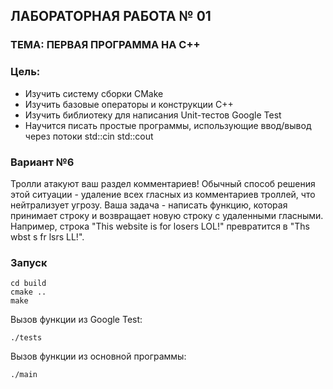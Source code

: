 ## ЛАБОРАТОРНАЯ РАБОТА № 01
### ТЕМА: ПЕРВАЯ ПРОГРАММА НА C++
### Цель:
- Изучить систему сборки CMake
- Изучить базовые операторы и конструкции C++
- Изучить библиотеку для написания Unit-тестов Google Test
- Научится писать простые программы, использующие ввод/вывод через потоки std::cin
std::cout
### Вариант №6
Тролли атакуют ваш раздел комментариев!
Обычный способ решения этой ситуации - удаление всех гласных из комментариев троллей, что 
нейтрализует угрозу.
Ваша задача - написать функцию, которая принимает строку и возвращает новую строку с 
удаленными гласными.
Например, строка "This website is for losers LOL!" превратится в "Ths wbst s fr lsrs LL!".

### Запуск
```
cd build
cmake ..
make
```
Вызов функции из Google Test:
```
./tests
```
Вызов функции из основной программы:
```
./main
```
